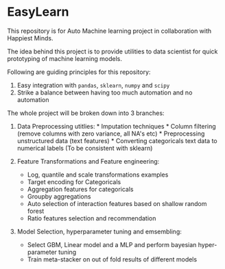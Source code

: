 # EasyLearn
This repository is for Auto Machine learning project in collaboration with Happiest Minds.

The idea behind this project is to provide utilities to data scientist for quick prototyping of machine learning models. 

Following are guiding principles for this repository:
 1. Easy integration with `pandas`, `sklearn`, `numpy` and `scipy`
 2. Strike a balance between having too much automation and no automation
 
The whole project will be broken down into 3 branches:
  1. Data Preprocessing utitlies:
    * Imputation techniques
    * Column filtering (remove columns with zero variance, all NA's etc)
    * Preprocessing unstructured data (text features)
    * Converting categoricals text data to numerical labels (To be consistent with sklearn)
    
 2. Feature Transformations and Feature engineering:
    * Log, quantile and scale transformations examples
    * Target encoding for Categoricals
    * Aggregation features for categoricals
    * Groupby aggregations
    * Auto selection of interaction features based on shallow random forest
    * Ratio features selection and recommendation
    
 3. Model Selection, hyperparameter tuning and emsembling:
    * Select GBM, Linear model and a MLP and perform bayesian hyper-parameter tuning
    * Train meta-stacker on out of fold results of different models
    
    
 
 
